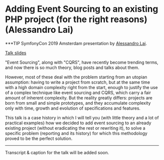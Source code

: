 # Adding Event Sourcing to an existing PHP project (for the right reasons) (Alessandro Lai)

***TIP
SymfonyCon 2019 Amsterdam presentation by [Alessandro Lai](https://connect.symfony.com/api/alternates/de75625f-8dde-4757-a236-49b94f4586bf).

[Talk slides](https://alessandrolai.dev/slides/2019-11-event-sourcing-symfonycon/)

"Event Sourcing", along with "CQRS", have recently become trending terms, and now there is so much theory, blog posts and talks about them. 

However, most of these deal with the problem starting from an utopian assumption: having to write a project from scratch, but at the same time with a high domain complexity right from the start, enough to justify the use of a complex technique like event sourcing and CQRS, which carry a fair amount of inherent complexity. But the reality greatly differs: projects are born from small and simple prototypes, and they accumulate complexity only with time, growth and evolution of specifications and features. 

This talk is a case history in which I will tell you (with little theory and a lot of practical examples) how we decided to add event sourcing to an already existing project (without eradicating the rest or rewriting it), to solve a specific problem (reporting and its history) for which this methodology proved to be the perfect solution.
***

Transcript & caption for the talk will be added soon.
